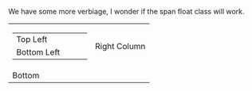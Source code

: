 We have some more verbiage, I wonder if the span float class will work. 
<span class="float-right">
  <table border="0" width="100%" height="100%">
    <tr>
      <td width="150px">
        <table border="0" width="100%">
          <tr>
            <td width="150px" padding="0">
             Top Left
            </td>
          </tr>
          <tr>
            <td>
             Bottom Left
            </td>
          </tr>
        </table>
      </td>
      <td>
        Right Column
      </td>
    </tr>
    <tr>
      <td colspan="2">
        Bottom 
      </td>
    </tr>
  </table> 
</span>
<span class="align-right">
Here is some verbiage for our wiki  
It should align on the right  
</span>
